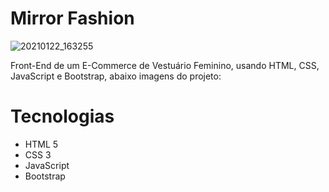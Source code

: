 # Mirror Fashion

![20210122_163255](https://user-images.githubusercontent.com/62962707/105536757-e697f180-5d01-11eb-888c-53c6d5a9f167.gif)

Front-End de um E-Commerce de Vestuário Feminino, usando HTML, CSS, JavaScript e Bootstrap, abaixo imagens do projeto:

# Tecnologias

- HTML 5
- CSS 3
- JavaScript
- Bootstrap
